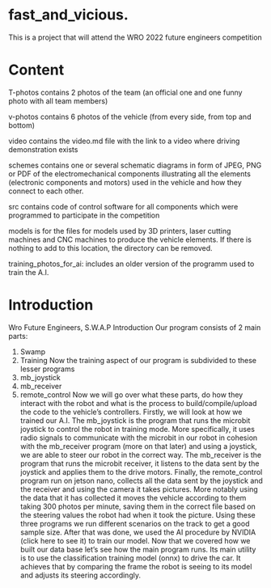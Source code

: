 # fast_and_vicious.
This is a project that will attend the WRO 2022 future engineers competition  
# Content
T-photos contains 2 photos of the team (an official one and one funny photo with all team members)

v-photos contains 6 photos of the vehicle (from every side, from top and bottom)

video contains the video.md file with the link to a video where driving demonstration exists

schemes contains one or several schematic diagrams in form of JPEG, PNG or PDF of the electromechanical components illustrating all the elements (electronic components and motors) used in the vehicle and how they connect to each other.

src contains code of control software for all components which were programmed to participate in the competition

models is for the files for models used by 3D printers, laser cutting machines and CNC machines to produce the vehicle elements. If there is nothing to add to this location, the directory can be removed.

training_photos_for_ai: includes an older version of the programm used to train the A.I. 

# Introduction
Wro Future Engineers, S.W.A.P Introduction 
Our program consists of 2 main parts:
1.	Swamp
2.	Training 
Now the training aspect of our program is subdivided to these lesser programs 
1.	mb_joystick
2.	mb_receiver
3.	remote_control
Now we will go over what these parts, do how they interact with the robot and what is the process to build/compile/upload the code to the vehicle’s controllers. Firstly, we will look at how we trained our A.I. The mb_joystick is the program that runs the microbit joystick to control the robot in training mode. More specifically, it uses radio signals to communicate with the microbit in our robot in cohesion with the mb_receiver program (more on that later) and using a joystick, we are able to steer our robot in the correct way. The mb_receiver is the program that runs the microbit receiver, it listens to the data sent by the joystick and applies them to the drive motors. Finally, the remote_control program run on jetson nano, collects all the data sent by the joystick and the receiver and using the camera it takes pictures. More notably using the data that it has collected it moves the vehicle according to them taking 300 photos per minute, saving them in the correct file based on the steering values the robot had when it took the picture. Using these three programs we run different scenarios on the track to get a good sample size. After that was done, we used the AI procedure by NVIDIA (click here to see it) to train our model.
Now that we covered how we built our data base let’s see how the main program runs.
Its main utility is to use the classification training model (onnx) to drive the car. It achieves that by comparing the frame the robot is seeing to its model and adjusts its steering accordingly. 
